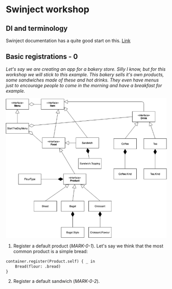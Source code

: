 # Swinject workshop

## DI and terminology

Swinject documentation has a quite good start on this. [Link](https://github.com/Swinject/Swinject/blob/master/Documentation/DIContainer.md#di-container)

## Basic registrations - 0

_Let's say we are creating an app for a bakery store. Silly I know, but for this workshop we will stick to this example. This bakery sells it's own products, some sandwiches made of these and hot drinks. They even have menus just to encourage people to come in the morning and have a breakfast for example._

![](./Bakery_0.png)

1. Register a default product (_MARK-0-1_). Let's say we think that the most common product is a simple bread:

```
container.register(Product.self) { _ in
    Bread(flour: .bread)
}
```

2. Register a default sandwich (_MARK-0-2_). 

